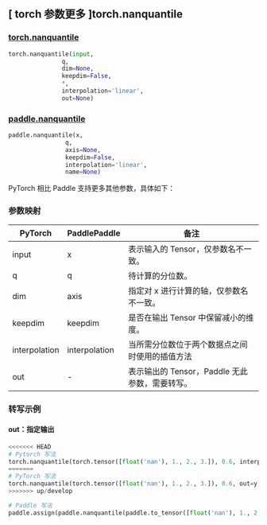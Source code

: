 ## [ torch 参数更多 ]torch.nanquantile

### [torch.nanquantile](https://pytorch.org/docs/stable/generated/torch.nanquantile.html?highlight=nanquantile#torch.nanquantile)

```python
torch.nanquantile(input,
               q,
               dim=None,
               keepdim=False,
               *,
               interpolation='linear',
               out=None)
```

### [paddle.nanquantile]()

```python
paddle.nanquantile(x,
                q,
                axis=None,
                keepdim=False,
                interpolation='linear',
                name=None)
```

PyTorch 相比 Paddle 支持更多其他参数，具体如下：
### 参数映射
| PyTorch       | PaddlePaddle | 备注                                                   |
| ------------- | ------------ | ------------------------------------------------------ |
| input |  x  | 表示输入的 Tensor，仅参数名不一致。  |
|   q   |  q  | 待计算的分位数。  |
|  dim  | axis| 指定对 x 进行计算的轴，仅参数名不一致。 |
|keepdim|keepdim| 是否在输出 Tensor 中保留减小的维度。|
|interpolation|  interpolation | 当所需分位数位于两个数据点之间时使用的插值方法|
|  out  |  -  | 表示输出的 Tensor，Paddle 无此参数，需要转写。    |


### 转写示例
#### out：指定输出
```python
<<<<<<< HEAD
# Pytorch 写法
torch.nanquantile(torch.tensor([float('nan'), 1., 2., 3.]), 0.6, interpolation='linear', out=y)
=======
# PyTorch 写法
torch.nanquantile(torch.tensor([float('nan'), 1., 2., 3.]), 0.6, out=y)
>>>>>>> up/develop

# Paddle 写法
paddle.assign(paddle.nanquantile(paddle.to_tensor([float('nan'), 1., 2., 3.]), 0.6, interpolation='linear'), y)
```
